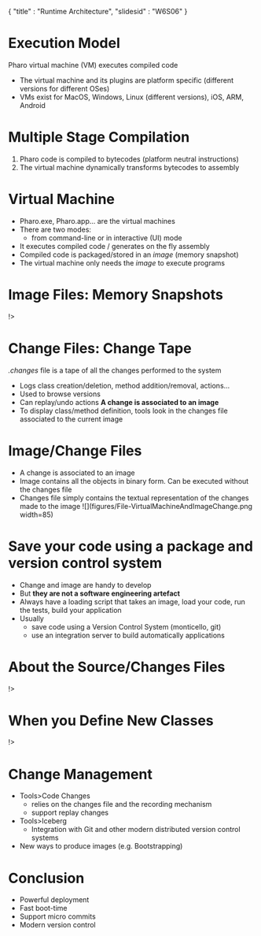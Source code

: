 {"title" : "Runtime Architecture","slidesid" : "W6S06"}# Execution ModelPharo virtual machine \(VM\) executes compiled code- The virtual machine and its plugins are platform specific \(different versions for different OSes\)- VMs exist for MacOS, Windows, Linux \(different versions\), iOS, ARM, Android# Multiple Stage Compilation1. Pharo code is compiled to bytecodes \(platform neutral instructions\)1. The virtual machine dynamically transforms bytecodes to assembly# Virtual Machine- Pharo.exe, Pharo.app... are the virtual machines- There are two modes:  - from command-line or in interactive \(UI\) mode- It executes compiled code / generates on the fly assembly- Compiled code is packaged/stored in an _image_ \(memory snapshot\)- The virtual machine only needs the _image_ to execute programs# Image Files: Memory Snapshots<!columns|width=100<!column|width=60_.image_ files is a cache of objects:- Simple objects \(points, strings ...\)- But also **compiled** classes and **compiled** methods- Each time we save the image, all objects are saved to disc- At startup we get back all the objects we saved- PC \(program counter\) is also saved and restored  - frozen execution is restarted at launch time!><!column|width=50![](figures/File-VirtualMachineAndImages.png width=160)!>!># Change Files: Change Tape_.changes_ file is a tape of all the changes performed to the system- Logs class creation/deletion, method addition/removal, actions...- Used to browse versions- Can replay/undo actions**A change is associated to an image**- To display class/method definition, tools look in the changes file associated to the current image# Image/Change Files- A change is associated to an image- Image contains all the objects in binary form. Can be executed without the changes file- Changes file simply contains the textual representation of the changes made to the image![](figures/File-VirtualMachineAndImageChange.png width=85)# Save your code using a package and version control system- Change and image are handy to develop- But **they are not a software engineering artefact**- Always have a loading script that takes an image, load your code, run the tests, build your application- Usually  - save code using a Version Control System \(monticello, git\)  - use an integration server to build automatically applications# About the Source/Changes Files<!columns|width=100<!column|width=40_PharoXX.sources_- Contains the _textual_ definition of **system** classes and predefined objects- Is read-only- Created during release of new Pharo versions- Shared to all the users \(images\)!><!column|width=60![](figures/File-ImageAtT0.png width=140)!>!># When you Define New Classes<!columns|width=100<!column|width=40During development or code loading- New objects are compiled in the image- New definitions are added to the changes file- Still you can browse the definition of the system class \(stored in the _PharoXX.sources_\)!><!column|width=60![](figures/File-ImageAtT1.png width=140)!>!># Change Management- Tools>Code Changes  - relies on the changes file and the recording mechanism  - support replay changes- Tools>Iceberg  - Integration with Git and other modern distributed version control systems- New ways to produce images \(e.g. Bootstrapping\)# Conclusion- Powerful deployment- Fast boot-time- Support micro commits- Modern version control